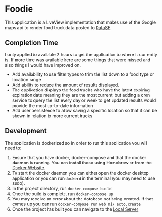 # Foodie

This application is a LiveView implementation that makes use of the Google maps api to render
food truck data posted to [DataSF](https://data.sfgov.org/Economy-and-Community/Mobile-Food-Facility-Permit/rqzj-sfat/data)

## Completion Time

I only applied to available 2 hours to get the application to where it currently is. If more time was available here are some things that were missed and also things I would have improved on.

* Add availability to use filter types to trim the list down to a food type or location range
* Add ability to reduce the amount of results displayed.
* The application displays the food trucks who have the latest expiring expiration date meaning they are the most current, but adding a cron service to query the list every day or week to get updated results would provide the most up-to-date information
* Add user persistence to allow saving a specific location so that it can be shown in relation to more current trucks

## Development

The application is dockerized so in order to run this application you will need to:

1. Ensure that you have docker, docker-compose and that the docker daemon is running. You can install these using Homebrew or from the [Docker Website](https://docs.docker.com/desktop/).
2. To start the docker daemon you can either open the docker desktop application or you can run `dockerd` in the terminal (you may need to use sudo).
3. In the project directory, run `docker-compose build`
4. Once the build is complete, run `docker-compose up`
5. You may receive an error about the database not being created. If that comes up you can run `docker-compose run web mix ecto.create`
6. Once the project has built you can navigate to the [Local Server](http://localhost:4000)

